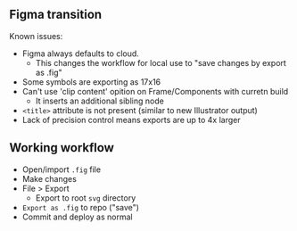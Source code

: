 ## Figma transition

Known issues:

- Figma always defaults to cloud.
  - This changes the workflow for local use to "save changes by export as .fig"
- Some symbols are exporting as 17x16
- Can't use 'clip content' opition on Frame/Components with curretn build
  - It inserts an additional sibling node
- `<title>` attribute is not present (similar to new Illustrator output)
- Lack of precision control means exports are up to 4x larger

## Working workflow

- Open/import `.fig` file
- Make changes
- File > Export
  - Export to root `svg` directory
- `Export as .fig` to repo ("save")
- Commit and deploy as normal
